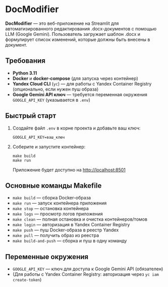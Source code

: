 
# DocModifier

**DocModifier** — это веб-приложение на Streamlit для автоматизированного редактирования .docx-документов с помощью LLM (Google Gemini). Пользователь загружает шаблон .docx и формулирует список изменений, которые должны быть внесены в документ.

## Требования

- **Python 3.11**
- **Docker** и **docker-compose** (для запуска через контейнер)
- **Yandex Cloud CLI** (`yc`) — для работы с Yandex Container Registry (опционально, если нужен пуш образа)
- **Google Gemini API ключ** — требуется переменная окружения `GOOGLE_API_KEY` (указывается в `.env`)

## Быстрый старт

1. Создайте файл `.env` в корне проекта и добавьте ваш ключ:
   ```
   GOOGLE_API_KEY=ваш_ключ
   ```
2. Соберите и запустите контейнер:
   ```
   make build
   make run
   ```
   Приложение будет доступно на [http://localhost:8501](http://localhost:8501)

## Основные команды Makefile

- `make build` — сборка Docker-образа
- `make run` — запуск контейнера приложения
- `make stop` — остановка контейнера
- `make logs` — просмотр логов приложения
- `make clean` — полная остановка и очистка контейнеров/томов
- `make login` — авторизация в Yandex Container Registry
- `make push` — пуш Docker-образа в реестр Yandex
- `make pull` — получить образ из реестра
- `make build-and-push` — сборка и пуш в одну команду

## Переменные окружения

- `GOOGLE_API_KEY` — ключ для доступа к Google Gemini API (обязателен)
- (Для работы с Yandex Container Registry: авторизация через `yc iam create-token`)